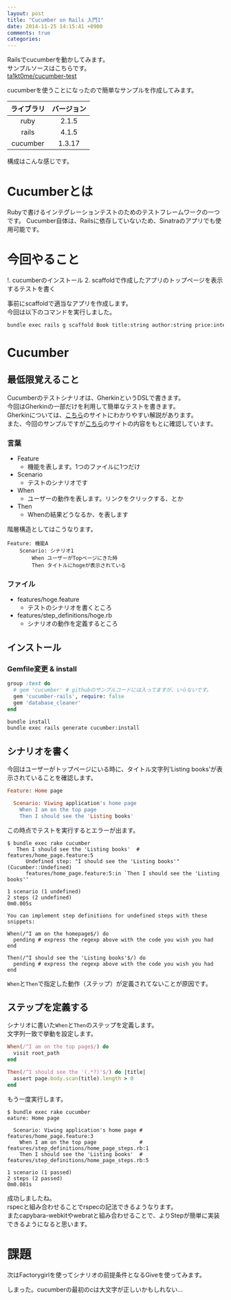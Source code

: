 ```yaml
---
layout: post
title: "Cucumber on Rails 入門1"
date: 2014-11-25 14:15:41 +0900
comments: true
categories: 
---
```


Railsでcucumberを動かしてみます。  
サンプルソースはこちらです。  
[ta1kt0me/cucumber-test](https://github.com/ta1kt0me/cucumber-test/tree/first-test)

cucumberを使うことになったので簡単なサンプルを作成してみます。  

| ライブラリ  | バージョン  |
| :---------: | :---------: |
| ruby        | 2.1.5       |
| rails       | 4.1.5       |
| cucumber    | 1.3.17      |

構成はこんな感じです。  

<!-- more -->

# Cucumberとは

Rubyで書けるインテグレーションテストのためのテストフレームワークの一つです。
Cucumber自体は、Railsに依存していないため、Sinatraのアプリでも使用可能です。

# 今回やること

!. cucumberのインストール
2. scaffoldで作成したアプリのトップページを表示するテストを書く

事前にscaffoldで適当なアプリを作成します。  
今回は以下のコマンドを実行しました。  
```sh
bundle exec rails g scaffold Book title:string author:string price:integer
```

# Cucumber

## 最低限覚えること

Cucumberのテストシナリオは、GherkinというDSLで書きます。  
今回はGherkinの一部だけを利用して簡単なテストを書きます。  
Gherkinについては、[こちら](http://blog.eiel.info/blog/2013/02/12/gherkin/)のサイトにわかりやすい解説があります。  
また、今回のサンプルですが[こちら](https://semaphoreapp.com/blog/2013/08/14/setting-up-bdd-stack-on-a-new-rails-4-application.html)のサイトの内容をもとに確認しています。

### 言葉

* Feature
    - 機能を表します。1つのファイルに1つだけ
* Scenario
    - テストのシナリオです
* When
    - ユーザーの動作を表します。リンクをクリックする、とか
* Then
    - Whenの結果どうなるか、を表します

階層構造としてはこうなります。

```
Feature: 機能A
    Scenario: シナリオ1
        When ユーザーがTopページにきた時
        Then タイトルにhogeが表示されている
```

### ファイル

* features/hoge.feature
    - テストのシナリオを書くところ
* features/step_definitions/hoge.rb
    - シナリオの動作を定義するところ

## インストール

### Gemfile変更 & install

```rb Gemfile
group :test do
  # gem 'cucumber' # githubのサンプルコードには入ってますが、いらないです。
  gem 'cucumber-rails', require: false
  gem 'database_cleaner'
end
```

```sh
bundle install
bundle exec rails generate cucumber:install
```

## シナリオを書く

今回はユーザーがトップページにいる時に、タイトル文字列'Listing books'が表示されていることを確認します。

```rb features/home_page.feature
Feature: Home page

  Scenario: Viwing application's home page
    When I am on the top page
    Then I should see the 'Listing books'
```

この時点でテストを実行するとエラーが出ます。
```
$ bundle exec rake cucumber
   Then I should see the 'Listing books'  # features/home_page.feature:5
      Undefined step: "I should see the 'Listing books'" (Cucumber::Undefined)
      features/home_page.feature:5:in `Then I should see the 'Listing books''

1 scenario (1 undefined)
2 steps (2 undefined)
0m0.005s

You can implement step definitions for undefined steps with these snippets:

When(/^I am on the homepage$/) do
  pending # express the regexp above with the code you wish you had
end

Then(/^I should see the 'Listing books'$/) do
  pending # express the regexp above with the code you wish you had
end
```

`When`と`Then`で指定した動作（ステップ）が定義されてないことが原因です。

## ステップを定義する

シナリオに書いた`When`と`Then`のステップを定義します。  
文字列一致で挙動を設定します。  

```rb features/step_definitions/home_page_steps.rb
When(/^I am on the top page$/) do
  visit root_path
end

Then(/^I should see the '(.*?)'$/) do |title|
  assert page.body.scan(title).length > 0
end
```

もう一度実行します。  

```
$ bundle exec rake cucumber
eature: Home page

  Scenario: Viwing application's home page # features/home_page.feature:3
    When I am on the top page              # features/step_definitions/home_page_steps.rb:1
    Then I should see the 'Listing books'  # features/step_definitions/home_page_steps.rb:5

1 scenario (1 passed)
2 steps (2 passed)
0m0.081s
```

成功しましたね。  
rspecと組み合わせることでrspecの記法できるようなります。  
またcapybara-webkitやwebratと組み合わせることで、よりStepが簡単に実装できるようになると思います。  

# 課題

次はFactorygirlを使ってシナリオの前提条件となるGiveを使ってみます。  

しまった。cucumberの最初のcは大文字が正しいかもしれない...

